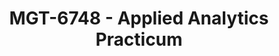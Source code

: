 ---
layout: course
title: MGT-6748 - Applied Analytics Practicum
aliases: 
course_id: MGT-6748
permalink: /MGT-6748/
avg_difficulty: 2.25
avg_rating: 4.20
avg_workload: 12.80
course_number: 6748
---